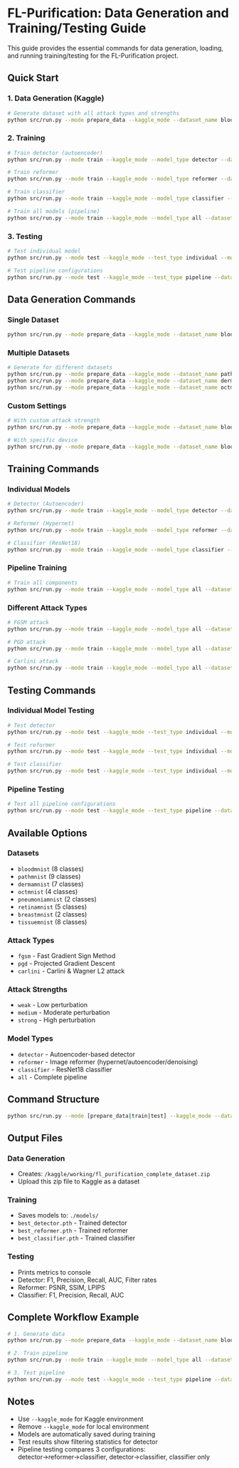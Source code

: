# FL-Purification: Data Generation and Training/Testing Guide

This guide provides the essential commands for data generation, loading, and running training/testing for the FL-Purification project.

## Quick Start

### 1. Data Generation (Kaggle)

```bash
# Generate dataset with all attack types and strengths
python src/run.py --mode prepare_data --kaggle_mode --dataset_name bloodmnist --create_kaggle_dataset
```

### 2. Training

```bash
# Train detector (autoencoder)
python src/run.py --mode train --kaggle_mode --model_type detector --dataset_name bloodmnist --attack_type fgsm --attack_strength medium

# Train reformer
python src/run.py --mode train --kaggle_mode --model_type reformer --dataset_name bloodmnist --attack_type fgsm --attack_strength medium

# Train classifier
python src/run.py --mode train --kaggle_mode --model_type classifier --dataset_name bloodmnist --attack_type fgsm --attack_strength medium

# Train all models (pipeline)
python src/run.py --mode train --kaggle_mode --model_type all --dataset_name bloodmnist --attack_type fgsm --attack_strength medium
```

### 3. Testing

```bash
# Test individual model
python src/run.py --mode test --kaggle_mode --test_type individual --model_type detector --dataset_name bloodmnist --attack_type fgsm --attack_strength medium

# Test pipeline configurations
python src/run.py --mode test --kaggle_mode --test_type pipeline --dataset_name bloodmnist --attack_type fgsm --attack_strength medium
```

## Data Generation Commands

### Single Dataset
```bash
python src/run.py --mode prepare_data --kaggle_mode --dataset_name bloodmnist --create_kaggle_dataset
```

### Multiple Datasets
```bash
# Generate for different datasets
python src/run.py --mode prepare_data --kaggle_mode --dataset_name pathmnist --create_kaggle_dataset
python src/run.py --mode prepare_data --kaggle_mode --dataset_name dermamnist --create_kaggle_dataset
python src/run.py --mode prepare_data --kaggle_mode --dataset_name octmnist --create_kaggle_dataset
```

### Custom Settings
```bash
# With custom attack strength
python src/run.py --mode prepare_data --kaggle_mode --dataset_name bloodmnist --attack_strength strong --create_kaggle_dataset

# With specific device
python src/run.py --mode prepare_data --kaggle_mode --dataset_name bloodmnist --device cuda --create_kaggle_dataset
```

## Training Commands

### Individual Models
```bash
# Detector (Autoencoder)
python src/run.py --mode train --kaggle_mode --model_type detector --dataset_name bloodmnist --attack_type fgsm --attack_strength medium --epochs 50 --lr 0.001

# Reformer (Hypernet)
python src/run.py --mode train --kaggle_mode --model_type reformer --dataset_name bloodmnist --attack_type fgsm --attack_strength medium --epochs 50 --lr 0.001

# Classifier (ResNet18)
python src/run.py --mode train --kaggle_mode --model_type classifier --dataset_name bloodmnist --attack_type fgsm --attack_strength medium --epochs 50 --lr 0.001
```

### Pipeline Training
```bash
# Train all components
python src/run.py --mode train --kaggle_mode --model_type all --dataset_name bloodmnist --attack_type fgsm --attack_strength medium --epochs 50 --lr 0.001
```

### Different Attack Types
```bash
# FGSM attack
python src/run.py --mode train --kaggle_mode --model_type all --dataset_name bloodmnist --attack_type fgsm --attack_strength medium

# PGD attack
python src/run.py --mode train --kaggle_mode --model_type all --dataset_name bloodmnist --attack_type pgd --attack_strength medium

# Carlini attack
python src/run.py --mode train --kaggle_mode --model_type all --dataset_name bloodmnist --attack_type carlini --attack_strength medium
```

## Testing Commands

### Individual Model Testing
```bash
# Test detector
python src/run.py --mode test --kaggle_mode --test_type individual --model_type detector --dataset_name bloodmnist --attack_type fgsm --attack_strength medium

# Test reformer
python src/run.py --mode test --kaggle_mode --test_type individual --model_type reformer --dataset_name bloodmnist --attack_type fgsm --attack_strength medium

# Test classifier
python src/run.py --mode test --kaggle_mode --test_type individual --model_type classifier --dataset_name bloodmnist --attack_type fgsm --attack_strength medium
```

### Pipeline Testing
```bash
# Test all pipeline configurations
python src/run.py --mode test --kaggle_mode --test_type pipeline --dataset_name bloodmnist --attack_type fgsm --attack_strength medium
```

## Available Options

### Datasets
- `bloodmnist` (8 classes)
- `pathmnist` (9 classes)
- `dermamnist` (7 classes)
- `octmnist` (4 classes)
- `pneumoniamnist` (2 classes)
- `retinamnist` (5 classes)
- `breastmnist` (2 classes)
- `tissuemnist` (8 classes)

### Attack Types
- `fgsm` - Fast Gradient Sign Method
- `pgd` - Projected Gradient Descent
- `carlini` - Carlini & Wagner L2 attack

### Attack Strengths
- `weak` - Low perturbation
- `medium` - Moderate perturbation
- `strong` - High perturbation

### Model Types
- `detector` - Autoencoder-based detector
- `reformer` - Image reformer (hypernet/autoencoder/denoising)
- `classifier` - ResNet18 classifier
- `all` - Complete pipeline

## Command Structure

```bash
python src/run.py --mode [prepare_data|train|test] --kaggle_mode --dataset_name [dataset] --attack_type [attack] --attack_strength [strength] [additional_options]
```

## Output Files

### Data Generation
- Creates: `/kaggle/working/fl_purification_complete_dataset.zip`
- Upload this zip file to Kaggle as a dataset

### Training
- Saves models to: `./models/`
- `best_detector.pth` - Trained detector
- `best_reformer.pth` - Trained reformer
- `best_classifier.pth` - Trained classifier

### Testing
- Prints metrics to console
- Detector: F1, Precision, Recall, AUC, Filter rates
- Reformer: PSNR, SSIM, LPIPS
- Classifier: F1, Precision, Recall, AUC

## Complete Workflow Example

```bash
# 1. Generate data
python src/run.py --mode prepare_data --kaggle_mode --dataset_name bloodmnist --create_kaggle_dataset

# 2. Train pipeline
python src/run.py --mode train --kaggle_mode --model_type all --dataset_name bloodmnist --attack_type fgsm --attack_strength medium --epochs 50

# 3. Test pipeline
python src/run.py --mode test --kaggle_mode --test_type pipeline --dataset_name bloodmnist --attack_type fgsm --attack_strength medium
```

## Notes

- Use `--kaggle_mode` for Kaggle environment
- Remove `--kaggle_mode` for local environment
- Models are automatically saved during training
- Test results show filtering statistics for detector
- Pipeline testing compares 3 configurations: detector→reformer→classifier, detector→classifier, classifier only


